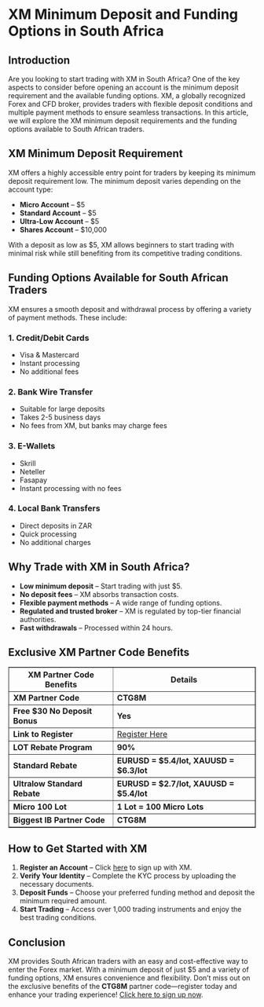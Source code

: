   <h1>XM Minimum Deposit and Funding Options in South Africa</h1>
    <h2>Introduction</h2>
    <p>Are you looking to start trading with XM in South Africa? One of the key aspects to consider before opening an account is the minimum deposit requirement and the available funding options. XM, a globally recognized Forex and CFD broker, provides traders with flexible deposit conditions and multiple payment methods to ensure seamless transactions. In this article, we will explore the XM minimum deposit requirements and the funding options available to South African traders.</p>
    <h2>XM Minimum Deposit Requirement</h2>
    <p>XM offers a highly accessible entry point for traders by keeping its minimum deposit requirement low. The minimum deposit varies depending on the account type:</p>
    <ul>
        <li><strong>Micro Account</strong> – $5</li>
        <li><strong>Standard Account</strong> – $5</li>
        <li><strong>Ultra-Low Account</strong> – $5</li>
        <li><strong>Shares Account</strong> – $10,000</li>
    </ul>
    <p>With a deposit as low as $5, XM allows beginners to start trading with minimal risk while still benefiting from its competitive trading conditions.</p>
    <h2>Funding Options Available for South African Traders</h2>
    <p>XM ensures a smooth deposit and withdrawal process by offering a variety of payment methods. These include:</p>
    <h3>1. Credit/Debit Cards</h3>
    <ul>
        <li>Visa & Mastercard</li>
        <li>Instant processing</li>
        <li>No additional fees</li>
    </ul>
    <h3>2. Bank Wire Transfer</h3>
    <ul>
        <li>Suitable for large deposits</li>
        <li>Takes 2-5 business days</li>
        <li>No fees from XM, but banks may charge fees</li>
    </ul>
    <h3>3. E-Wallets</h3>
    <ul>
        <li>Skrill</li>
        <li>Neteller</li>
        <li>Fasapay</li>
        <li>Instant processing with no fees</li>
    </ul>
    <h3>4. Local Bank Transfers</h3>
    <ul>
        <li>Direct deposits in ZAR</li>
        <li>Quick processing</li>
        <li>No additional charges</li>
    </ul>
    <h2>Why Trade with XM in South Africa?</h2>
    <ul>
        <li><strong>Low minimum deposit</strong> – Start trading with just $5.</li>
        <li><strong>No deposit fees</strong> – XM absorbs transaction costs.</li>
        <li><strong>Flexible payment methods</strong> – A wide range of funding options.</li>
        <li><strong>Regulated and trusted broker</strong> – XM is regulated by top-tier financial authorities.</li>
        <li><strong>Fast withdrawals</strong> – Processed within 24 hours.</li>
    </ul>
    <h2>Exclusive XM Partner Code Benefits</h2>
    <table border="1" cellpadding="10">
        <tr>
            <th>XM Partner Code Benefits</th>
            <th>Details</th>
        </tr>
        <tr>
            <td><strong>XM Partner Code</strong></td>
            <td><strong>CTG8M</strong></td>
        </tr>
        <tr>
            <td><strong>Free $30 No Deposit Bonus</strong></td>
            <td><strong>Yes</strong></td>
        </tr>
        <tr>
            <td><strong>Link to Register</strong></td>
            <td><a href="https://affs.click/gC5aB">Register Here</a></td>
        </tr>
        <tr>
            <td><strong>LOT Rebate Program</strong></td>
            <td><strong>90%</strong></td>
        </tr>
        <tr>
            <td><strong>Standard Rebate</strong></td>
            <td><strong>EURUSD = $5.4/lot, XAUUSD = $6.3/lot</strong></td>
        </tr>
        <tr>
            <td><strong>Ultralow Standard Rebate</strong></td>
            <td><strong>EURUSD = $2.7/lot, XAUUSD = $5.4/lot</strong></td>
        </tr>
        <tr>
            <td><strong>Micro 100 Lot</strong></td>
            <td><strong>1 Lot = 100 Micro Lots</strong></td>
        </tr>
        <tr>
            <td><strong>Biggest IB Partner Code</strong></td>
            <td><strong>CTG8M</strong></td>
        </tr>
    </table>
    <h2>How to Get Started with XM</h2>
    <ol>
        <li><strong>Register an Account</strong> – Click <a href="https://affs.click/gC5aB">here</a> to sign up with XM.</li>
        <li><strong>Verify Your Identity</strong> – Complete the KYC process by uploading the necessary documents.</li>
        <li><strong>Deposit Funds</strong> – Choose your preferred funding method and deposit the minimum required amount.</li>
        <li><strong>Start Trading</strong> – Access over 1,000 trading instruments and enjoy the best trading conditions.</li>
    </ol>
    <h2>Conclusion</h2>
    <p>XM provides South African traders with an easy and cost-effective way to enter the Forex market. With a minimum deposit of just $5 and a variety of funding options, XM ensures convenience and flexibility. Don’t miss out on the exclusive benefits of the <strong>CTG8M</strong> partner code—register today and enhance your trading experience! <a href="https://affs.click/gC5aB">Click here to sign up now</a>.</p>
</body>
</html>
